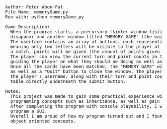 <pre>
Author: Peter Woon-Fat
File Name: memoryGame.py
Run with: python memoryGame.py

Game Description:
  When the program starts, a precursory tkinter window listing the rules and describing the game will pop up. Once the player pressed the "OK" button, the window will
  disappear and another window titled "MEMORY GAME" (the main user interface for the game) will appear and the player can begin their game.
  The userface contains an array of buttons, each representing a card, for the player to click on and reveal the letter underneath. The player selected two cards at once,
  meaning only two letters will be visible to the player at once. There are 8 pairs of letters randomly scrambled which the player will have to reveal. When the player finds
  a match, points will be given (the amount of points given varies depending on the conditions mentioned in the game's "RULES" window.
  The player can view the current turn and point counts in the top left of the "MEMORY GAME" window. In the top center of the "MEMORY GAME" window there is a label with text
  guiding the player on what they should be doing as well as alerting the player when a match is found.
  Once all the cards have been matched, the "MEMORY GAME" window expands, adding a new menu on the left side of the window. There is a "Play Again" button to restart the game,
  as well as a "Quit" button to close the window. The player also has the option to enter a username in the input box and upon pressing the "Submit" button directly underneath,
  the player's username, along with their turn and point counts will be saved in "highscores.txt". The top five saved high scores will be dispayed in the "Top Scores" 
  table directly underneath the submit button.
  
Notes:
  This project was made to gain some practical experience with Python as I was learning the language for the first time. I was able to apply my understanding of object oriented
  programming concepts such as inheritence, as well as gain experience with Python's data structures.
  After completing the program with console playability, I wanted the learn about some GUI tools and decided to use Python's tkinter(due to its easy accesibilty) to give my
  program a GUI.
  Overall I am proud of how my program turned out and I found this to be a very valuable learning experience, especially tkinter helping me to understand and apply 
  object oriented concepts.
  </pre>
